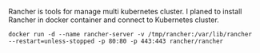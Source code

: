 Rancher is tools for manage multi kubernetes cluster. I planed to
install Rancher in docker container and connect to Kubernetes cluster.

```
docker run -d --name rancher-server -v /tmp/rancher:/var/lib/rancher  --restart=unless-stopped -p 80:80 -p 443:443 rancher/rancher
```
